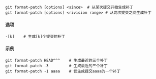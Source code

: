 ```
git format-patch [options] <since>	# 从某次提交开始生成补丁
git format-patch [options] <rivision range>	# 从两次提交之间生成补丁
```

#### 选项

```
-[k]	# 生成[k]个提交的补丁
```



#### 示例

```
git format-patch HEAD^^^	# 生成最近的三个补丁
git format-patch -3			# 生成最近的三个补丁
git format-patch -1 aaaa	# 仅生成提交aaaa的一个补丁
```

